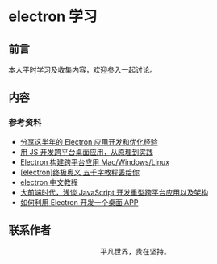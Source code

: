 # electron 学习

## 前言

本人平时学习及收集内容，欢迎参入一起讨论。

## 内容

### 参考资料

- [分享这半年的 Electron 应用开发和优化经验](https://juejin.im/post/5e0010866fb9a015fd69c645)
- [用 JS 开发跨平台桌面应用，从原理到实践](https://mp.weixin.qq.com/s/owtLBHgpzXqbJs3P1mjmLA)
- [Electron 构建跨平台应用 Mac/Windows/Linux](https://juejin.im/post/5c46ab47e51d45522b4f55b1)
- [[electron]终极奥义 五千字教程丢给你](https://juejin.im/post/5ba06b67f265da0ae343e89c)
- [electron 中文教程](https://wizardforcel.gitbooks.io/electron-doc/)
- [大前端时代，浅谈 JavaScript 开发重型跨平台应用以及架构](https://juejin.im/post/5d8f3062e51d45782632e363)
- [如何利用 Electron 开发一个桌面 APP](https://mp.weixin.qq.com/s/BCouOyCRUhjF5stVyK8IsA)

## 联系作者

<div align="center">
    <p>
        平凡世界，贵在坚持。
    </p>
    <img :src="$withBase('/about/contact.png')" />
</div>
